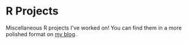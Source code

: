 # R Projects

Miscellaneous R projects I've worked on! You can find them in a more polished format on [my blog](https://connorrothschild.com/post/).
